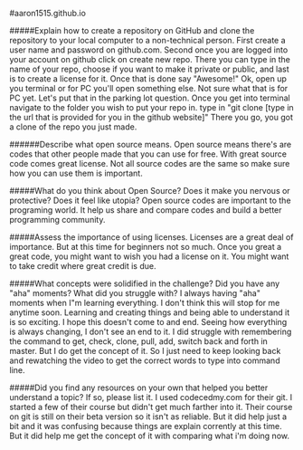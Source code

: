 #aaron1515.github.io

#####Explain how to create a repository on GitHub and clone the repository to your local computer to a non-technical person.
  First create a user name and password on github.com.
  Second once you are logged into your account on github click on create new repo.  There you can type in the name of your repo, choose if you want to make it private or public, and last is to create a license for it.
  Once that is done say "Awesome!"
  Ok, open up you terminal or for PC you'll open something else.  Not sure what that is for PC yet.  Let's put that in the parking lot question.
  Once you get into terminal navigate to the folder you wish to put your repo in.
  type in "git clone [type in the url that is provided for you in the github website]"
  There you go, you got a clone of the repo you just made.

######Describe what open source means.
  Open source means there's are codes that other people made that you can use for free.  With great source code comes great license.  Not all source codes are the same so make sure how you can use them is important.

#####What do you think about Open Source? Does it make you nervous or protective? Does it feel like utopia?
  Open source codes are important to the programing world.  It help us share and compare codes and build a better programming community.

#####Assess the importance of using licenses.
  Licenses are a great deal of importance.  But at this time for beginners not so much. Once you great a great code, you might want to wish you had a license on it.  You might want to take credit where great credit is due.

#####What concepts were solidified in the challenge? Did you have any "aha" moments? What did you struggle with?
  I always having "aha" moments when I"m learning everything.  I don't think this will stop for me anytime soon.  Learning and creating things and being able to understand it is so exciting.  I hope this doesn't come to and end.  Seeing how everything is always changing, I don't see an end to it.  I did struggle with remembering the command to get, check, clone, pull, add, switch back and forth in master.  But I do get the concept of it.  So I just need to keep looking back and rewatching the video to get the correct words to type into command line.

#####Did you find any resources on your own that helped you better understand a topic? If so, please list it.
  I used codecedmy.com for their git.  I started a few of their course but didn't get much farther into it.  Their course on git is still on their beta version so it isn't as reliable.  But it did help just a bit and it was confusing because things are explain corrently at this time.  But it did help me get the concept of it with comparing what i'm doing now.